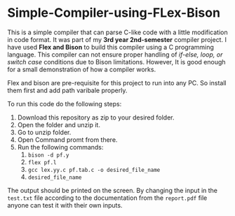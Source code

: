 # Simple-Compiler-using-FLex-Bison

This is a simple compiler that can parse C-like code with a little modification in code format. It was part of my **3rd year 2nd-semester** compiler project. I have used **Flex and Bison** to build this compiler using a C programming language. This compiler can not ensure proper handling of *if-else, loop, or switch case* conditions due to Bison limitations. However, It is good enough for a small demonstration of how a compiler works.

Flex and bison are pre-requisite for this project to run into any PC. So install them first and add path varibale properly. 

To run this code do the following steps:
1. Download this repository as zip to your desired folder.
2. Open the folder and unzip it.
3. Go to unzip folder.
4. Open Command promt from there.
5. Run the following commands:
    1. ```bison -d pf.y```
    2. ```flex pf.l```
    3. ```gcc lex.yy.c pf.tab.c -o desired_file_name```
    4. ```desired_file_name```

The output should be printed on the screen.
By changing the input in the ```test.txt``` file according to the documentation from the ```report.pdf``` file anyone can test it with their own inputs.

